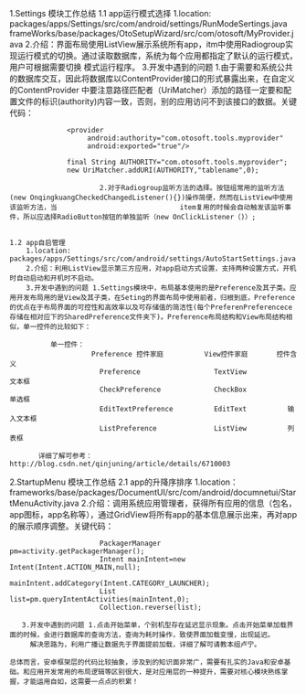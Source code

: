 1.Settings 模块工作总结
   1.1 app运行模式选择
       1.location:  packages/apps/Settings/src/com/android/settings/RunModeSertings.java
                    frameWorks/base/packages/OtoSetupWizard/src/com/otosoft/MyProvider.java
       2.介绍：界面布局使用ListView展示系统所有app，itm中使用Radiogroup实现运行模式的切换。通过读取数据库，系统为每个应用都指定了默认的运行模式，用户可根据需要切换     模式运行程序。
       3.开发中遇到的问题 1.由于需要和系统公共的数据库交互，因此将数据库以ContentProvider接口的形式暴露出来，在自定义的ContentProvider 中要注意路径匹配者（UriMatcher）添加的路径一定要和配置文件的标识(authority)内容一致，否则，别的应用访问不到该接口的数据。关键代码：
                                       
                  <provider  
                       android:authority="com.otosoft.tools.myprovider"
                       android:exported="true"/>

                  final String AUTHORITY="com.otosoft.tools.myprovider";
                  new UriMatcher.addURI(AUTHORITY,"tablename",0);
                       
                          2.对于Radiogroup监听方法的选择。按钮组常用的监听方法(new OnqingkuangCheckedChangedListener(){})操作简便，然而在ListView中使用该监听方法，当                              item复用的时候会自动触发该监听事件，所以应选择RadioButton按钮的单独监听（new OnClickListener（)）;


    1.2 app自启管理
        1.location: packages/apps/Settings/src/com/android/settings/AutoStartSettings.java 
        2.介绍：利用ListView显示第三方应用，对app启动方式设置，支持两种设置方式，开机时自动启动和开机时不启动。
        3.开发中遇到的问题 1.Settings模块中，布局基本使用的是Preference及其子类。应用开发布局用的是View及其子类，在Seting的界面布局中使用前者，归根到底，Preference的优点在于布局界面的可控性和高效率以及可存储值的简洁性(每个PreferenPreferencece存储在相对应下的SharedPreference文件夹下)。Preference布局结构和View布局结构相似，单一控件的比较如下：                                

              单一控件：
                        Preference 控件家庭          View控件家庭       控件含义
                          Preference                  TextView           文本框
                          CheckPreference             CheckBox           单选框
                          EditTextPreference          EditText          输入文本框 
                          ListPreference              ListView          列表框
          
           详细了解可参考：http://blog.csdn.net/qinjuning/article/details/6710003

2.StartupMenu 模块工作总结
   2.1 app的升降序排序
       1.location：frameworks/base/packages/DocumentUI/src/com/android/documnetui/StartMenuActivity.java
       2.介绍：调用系统应用管理者，获得所有应用的信息（包名，app图标，app名称等），通过GridView将所有app的基本信息展示出来，再对app的展示顺序调整。关键代码：

                          PackagerManager pm=activity.getPackagerManager();
                          Intent mainIntent=new Intent(Intent.ACTION_MAIN,null);
                          mainIntent.addCategory(Intent.CATEGORY_LAUNCHER);
                          List list=pm.queryIntentActivities(mainIntent,0);
                          Collection.reverse(list);

       3.开发中遇到的问题 1.点击开始菜单，个别机型存在延迟显示现象。点击开始菜单加载界面的时候，会进行数据库的查询方法，查询为耗时操作，致使界面加载变慢，出现延迟。
         解决思路为，利用广播让数据先于界面提前加载，详细了解可请教本组卢宁。

    总体而言，安卓框架层的代码比较抽象，涉及到的知识面非常广，需要有扎实的Java和安卓基础。和应用开发常用的布局逻辑等区别很大，是对应用层的一种提升，需要对核心模块熟练掌握，才能运用自如，这需要一点点的积累！
